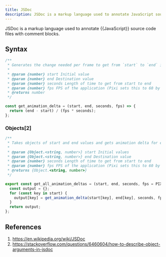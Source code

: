```yaml
---
title: JSDoc
description: JSDoc is a markup language used to annotate JavaScript source code files with comment blocks.
---
```


JSDoc is a markup language used to annotate {{JavaScript}} source code files with comment blocks.

## Syntax

```javascript
/**
 * Generates the change needed per frame to get from `start` to `end` in `length` seconds
 *
 * @param {number} start Initial value
 * @param {number} end Destination value
 * @param {number} seconds Length of time to get from start to end
 * @param {number} fps FPS of the application (Pixi sets this to 60 by default)
 * @returns number
 */

const get_animation_delta = (start, end, seconds, fps) => {
  return (end - start) / (fps * seconds);
};
```

### Objects[2]

```javascript
/**
 * Takes objects of start and end values and gets animation delta for each.
 *
 * @param {Object.<string, number>} start Initial values
 * @param {Object.<string, number>} end Destination value
 * @param {number} seconds Length of time to get from start to end
 * @param {number} fps FPS of the application (Pixi sets this to 60 by default)
 * @returns {Object.<string, number>}
 */

export const get_all_animation_deltas = (start, end, seconds, fps = PIXI_FPS) => {
  const output = {};
  for (const key in start) {
    output[key] = get_animation_delta(start[key], end[key], seconds, fps);
  }
  return output;
};
```

## References

1. https://en.wikipedia.org/wiki/JSDoc
1. https://stackoverflow.com/questions/6460604/how-to-describe-object-arguments-in-jsdoc
